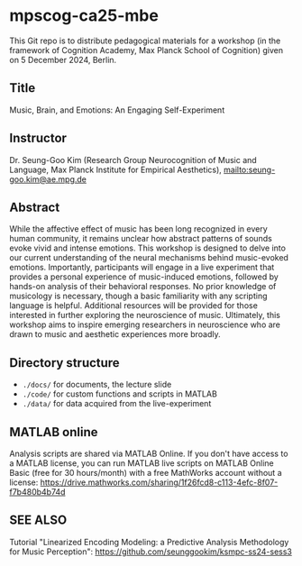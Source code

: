 # mpscog-ca25-mbe
This Git repo is to distribute pedagogical materials for a workshop (in the framework of Cognition Academy, Max Planck School of Cognition) given on 5 December 2024, Berlin.

## Title
Music, Brain, and Emotions: An Engaging Self-Experiment

## Instructor
Dr. Seung-Goo Kim (Research Group Neurocognition of Music and Language, Max Planck Institute for Empirical Aesthetics), <mailto:seung-goo.kim@ae.mpg.de>

## Abstract
While the affective effect of music has been long recognized in every human community, it remains unclear how abstract patterns of sounds evoke vivid and intense emotions. This workshop is designed to delve into our current understanding of the neural mechanisms behind music-evoked emotions. Importantly, participants will engage in a live experiment that provides a personal experience of music-induced emotions, followed by hands-on analysis of their behavioral responses. No prior knowledge of musicology is necessary, though a basic familiarity with any scripting language is helpful. Additional resources will be provided for those interested in further exploring the neuroscience of music. Ultimately, this workshop aims to inspire emerging researchers in neuroscience who are drawn to music and aesthetic experiences more broadly.

## Directory structure

- `./docs/`  for documents, the lecture slide
- `./code/`  for custom functions and scripts in MATLAB
- `./data/`  for data acquired from the live-experiment


## MATLAB online
Analysis scripts are shared via MATLAB Online. If you don't have access to a MATLAB license, you can run MATLAB live scripts on MATLAB Online Basic (free for 30 hours/month) with a free MathWorks account without a license:
<https://drive.mathworks.com/sharing/1f26fcd8-c113-4efc-8f07-f7b480b4b74d>

## SEE ALSO
Tutorial "Linearized Encoding Modeling: a Predictive Analysis Methodology for Music Perception": <https://github.com/seunggookim/ksmpc-ss24-sess3>
